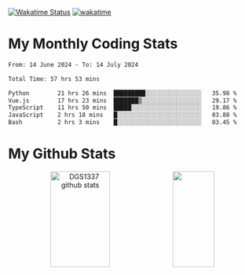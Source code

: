 [![Wakatime Status](https://github.com/noopurphalak/noopurphalak/workflows/wakatime-status-update/badge.svg)](https://github.com/noopurphalak/noopurphalak/actions/workflows/main.yml)
[![wakatime](https://wakatime.com/badge/user/80ace140-ef40-4fdd-b8ed-f3be3d2e1aea.svg)](https://wakatime.com/@80ace140-ef40-4fdd-b8ed-f3be3d2e1aea)

# My Monthly Coding Stats

<!--START_SECTION:waka-->

```txt
From: 14 June 2024 - To: 14 July 2024

Total Time: 57 hrs 53 mins

Python        21 hrs 26 mins  █████████░░░░░░░░░░░░░░░░   35.98 %
Vue.js        17 hrs 23 mins  ███████▒░░░░░░░░░░░░░░░░░   29.17 %
TypeScript    11 hrs 50 mins  █████░░░░░░░░░░░░░░░░░░░░   19.86 %
JavaScript    2 hrs 18 mins   █░░░░░░░░░░░░░░░░░░░░░░░░   03.88 %
Bash          2 hrs 3 mins    █░░░░░░░░░░░░░░░░░░░░░░░░   03.45 %
```

<!--END_SECTION:waka-->

# My Github Stats
<div style="text-align: center;">
  <img width="49%" height="195px" src="https://github-readme-stats-sigma-five.vercel.app/api?username=noopurphalak&show_icons=true&count_private=true&hide_border=true&title_color=ecf2f8&icon_color=0d1117&text_color=FFFFFF&bg_color=0d1117" alt="DGS1337 github stats" />
  <img width="41%" height="195px" src="https://github-readme-stats-sigma-five.vercel.app/api/top-langs/?username=noopurphalak&layout=compact&hide_border=true&title_color=ecf2f8&text_color=FFFFFF&bg_color=0d1117" />
</div>

